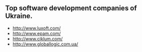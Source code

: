 Top software development companies of Ukraine.
-

* http://www.luxoft.com/
* http://www.epam.com/
* http://www.ciklum.com/
* http://www.globallogic.com.ua/
